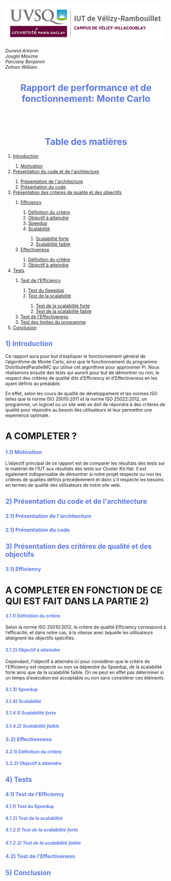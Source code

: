 <img src="Images/logoUvsq.jpg" width="500">

_Durand Antonin_ <br>
_Jougla Maxime_ <br>
_Parciany Benjamin_ <br>
_Zehren William_

<h1 style="color:#5d79e7; text-align: center"> Rapport de performance et de fonctionnement: Monte Carlo </h1>

<h1 style="color:#5d79e7; text-align: center; margin-top: 100px"> Table des matières</h1>

<ol>
    <li> <a href="#introduction"> Introduction  </a> </li>
    <ol>
    <li> <a href="#motivation"> Motivation  </a> </li>
    </ol>
    <li> <a href="#pres_code_archi"> Présentation du code et de l'architecture </a> </li>
    <ol>
    <li> <a href="#pres_archi"> Présentation de l'architecture </a> </li>
    <li> <a href="#pres_code"> Présentation du code </a> </li>
    </ol>
    <li> <a href="#pres_crit_obj"> Présentation des critères de qualité et des objectifs </a> </li>
    <ol>
        <li> <a href="#efficiency"> Efficiency </a> </li>
        <ol>
            <li> <a href="#def_effi"> Définition du critère </a> </li>
            <li> <a href="#obj_effi"> Objectif à atteindre </a> </li>
            <li> <a href="#speed_up"> Speedup </a> </li>
            <li> <a href="#scalabilite"> Scalabilité </a> </li>
            <ol>
                <li> <a href="#scalabilite_forte"> Scalabilité forte </a> </li>
                <li> <a href="#scalabilite_faible"> Scalabilité faible</a> </li>
            </ol>
        </ol>
        <li> <a href="#effectiveness"> Effectiveness </a> </li>
        <ol>
            <li> <a href="#def_effec"> Définition du critère </a> </li>
            <li> <a href="#obj_effec"> Objectif à atteindre </a> </li>
        </ol>
    </ol>
    <li> <a href="#tests"> Tests </a> </li>
    <ol>
        <li> <a href="#test_effi"> Test de l'Efficiency </a> </li>
            <ol>
            <li> <a href="#test_Speedup"> Test du Speedup </a> </li>
            <li> <a href="#test_scalabilite"> Test de la scalabilité </a> </li>
                <ol>
                <li> <a href="#test_scaforte"> Test de la scalabilité forte </a> </li>
                <li> <a href="#test_scafaible"> Test de la scalabilité faible </a> </li>
                </ol>
            </ol>
        <li> <a href="#test_effec"> Test de l'Effectiveness </a> </li>
        <li> <a href="#test_limite"> Test des limites du programme </a> </li>
    </ol>
    <li> <a href="#conclusion"> Conclusion  </a> </li>
</ol>


<h2 style="color:#5d79e7; page-break-before: always" id="introduction"> 1) Introduction </h2>

Ce rapport aura pour but d’expliquer le fonctionnement général de l’algorithme de Monte Carlo, ainsi que le fonctionnement du programme DistributedParallelMC qui utilise cet algorithme pour approximer Pi. Nous réaliserons ensuite des tests qui auront pour but de démontrer ou non, le respect des critères de qualité dits d’Efficiency et d’Effectiveness en les ayant définis au préalable. 

En effet, selon les cours de qualité de développement et les normes ISO telles que la norme ISO 25010:2011 et la norme ISO 25022:2012, un programme, un logiciel ou un site web se doit de répondre à des critères de qualité pour répondre au besoin des utilisateurs et leur permettre une expérience optimale. 

# A COMPLETER ? 

<h3 style="color:#5d79e7" id="motivation"> 1.1) Motivation </h3>

L’objectif principal de ce rapport est de comparer les résultats des tests sur le matériel de l'IUT aux résultats des tests sur Cluster Kit Hat. Il est également indispensable de démontrer si notre projet respecte ou non les critères de qualités définis précédemment et donc s'il respecte les besoins en termes de qualité des utilisateurs de notre site web. 

<h2 style="color:#5d79e7; page-break-before: always" id="pres_code_archi">2) Présentation du code et de l'architecture</h2>

<h3 style="color:#5d79e7" id="#pres_archi"> 2.1) Présentation de l'architecture </h3>

<h3 style="color:#5d79e7" id="#pres_code"> 2.1) Présentation du code </h3>

<h2 style="color:#5d79e7; page-break-before: always" id="pres_crit_obj">3) Présentation des critères de qualité et des objectifs</h2>

<h3 style="color:#5d79e7;" id="efficiency"> 3.1) Efficiency </h3> 

# A COMPLETER EN FONCTION DE CE QUI EST FAIT DANS LA PARTIE 2)

<h4 style="color:#5d79e7;" id="def_effi">  3.1.1) Définition du critère </h4>

Selon la norme ISO 25010:2012, le critère de qualité Efficiency correspond à l’efficacité, et dans notre cas, à la vitesse avec laquelle les utilisateurs atteignent les objectifs spécifiés.  

<h4 style="color:#5d79e7;" id="obj_effi"> 3.1.2) Objectif à atteindre </h4>

Cependant, l'objectif à atteindre ici pour considèrer que le critère de l'Efficiency est respecté ou non va dépendre du Speedup, de la scalabilité forte ainsi que de la scalabilité faible. On ne peut en effet pas déterminer si un temps d'execution est acceptable ou non sans considérer ces éléments.

<h4 style="color:#5d79e7;" id="speed_up"> 3.1.3) Speedup </h4>

<h4 style="color:#5d79e7;" id="scalabilite"> 3.1.4) Scalabilité </h4>

<h5 style="color:#5d79e7;" id="scalabilite_forte"> 3.1.4.1) Scalabilité forte </h5>

<h5 style="color:#5d79e7;" id="scalabilite_faible"> 3.1.4.2) Scalabilité faible </h5>

<h3 style="color:#5d79e7; page-break-before: always" id="effectiveness"> 3.2) Effectiveness </h3>

<h4 style="color:#5d79e7;" id="def_effec"> 3.2.1) Définition du critère </h4>

<h4 style="color:#5d79e7;" id="obj_effec"> 3.2.2) Objectif à atteindre </h4>

<h2 style="color:#5d79e7; page-break-before: always" id="tests"> 4) Tests </h2>

<h3 style="color:#5d79e7;" id=test_effi"> 4.1) Test de l'Efficiency </h3>

<h4 style="color:#5d79e7;" id="test_Speedup"> 4.1.1) Test du Speedup </h4>

<h4 style="color:#5d79e7; page-break-before: always" id="test_scalabilite"> 4.1.2) Test de la scalabilité </h4>

<h5 style="color:#5d79e7;" id="test_scaforte"> 4.1.2.1) Test de la scalabilité forte </h5>

<h5 style="color:#5d79e7;" id="test_scafaible"> 4.1.2.2) Test de la scalabilité faible </h5>

<h3 style="color:#5d79e7;" id="test_effec"> 4.2) Test de l'Effectiveness </h3>

<h2 style="color:#5d79e7; page-break-before: always" id="conclusion"> 5) Conclusion </h2>
